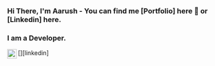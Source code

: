 ### Hi There, I'm Aarush - You can find me [Portfolio] here 👋 or [Linkedin] here.


### I am a Developer.

[<img align="left" alt="LinkedIn | LinkedIn" width="22px" src="https://cdn.jsdelivr.net/npm/simple-icons@v3/icons/linkedin.svg" />][linkedin]
